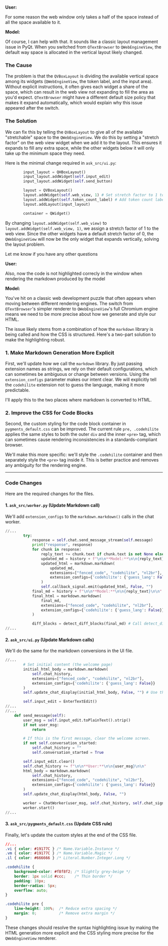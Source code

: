

**User:**

For some reason the web window only takes a half of the space instead of all the space available to it.



**Model:**

Of course, I can help with that. It sounds like a classic layout management issue in PyQt. When you switched from `QTextBrowser` to `QWebEngineView`, the default way space is allocated in the vertical layout likely changed.

### The Cause

The problem is that the `QVBoxLayout` is dividing the available vertical space among its widgets (`QWebEngineView`, the token label, and the input area). Without explicit instructions, it often gives each widget a share of the space, which can result in the web view not expanding to fill the area as you'd expect. `QTextBrowser` might have a different default size policy that makes it expand automatically, which would explain why this issue appeared after the switch.

### The Solution

We can fix this by telling the `QVBoxLayout` to give all of the available "stretchable" space to the `QWebEngineView`. We do this by setting a "stretch factor" on the web view widget when we add it to the layout. This ensures it expands to fill any extra space, while the other widgets below it will only take up the minimum space they need.

Here is the minimal change required in `ask_src/ui.py`:

```python:ask_src/ui.py
        input_layout = QHBoxLayout()
        input_layout.addWidget(self.input_edit)
        input_layout.addWidget(self.send_button)

        layout = QVBoxLayout()
        layout.addWidget(self.web_view, 1) # Set stretch factor to 1 to take available space
        layout.addWidget(self.token_count_label) # Add token count label to layout
        layout.addLayout(input_layout)

        container = QWidget()
```

By changing `layout.addWidget(self.web_view)` to `layout.addWidget(self.web_view, 1)`, we assign a stretch factor of 1 to the web view. Since the other widgets have a default stretch factor of 0, the `QWebEngineView` will now be the only widget that expands vertically, solving the layout problem.

Let me know if you have any other questions



**User:**

Also, now the code is not highlighted correcly in the window when rendering the markdown produced by the model



**Model:**

You've hit on a classic web development puzzle that often appears when moving between different rendering engines. The switch from `QTextBrowser`'s simpler renderer to `QWebEngineView`'s full Chromium engine means we need to be more precise about how we generate and style our HTML.

The issue likely stems from a combination of how the `markdown` library is being called and how the CSS is structured. Here's a two-part solution to make the highlighting robust.

### 1. Make Markdown Generation More Explicit

First, we'll update how we call the `markdown` library. By just passing extension names as strings, we rely on their default configurations, which can sometimes be ambiguous or change between versions. Using the `extension_configs` parameter makes our intent clear. We will explicitly tell the `codehilite` extension not to guess the language, making it more predictable.

I'll apply this to the two places where markdown is converted to HTML.

### 2. Improve the CSS for Code Blocks

Second, the custom styling for the code block container in `pygments_default.css` can be improved. The current rule `pre, .codehilite` applies the same styles to both the outer `div` and the inner `<pre>` tag, which can sometimes cause rendering inconsistencies in a standards-compliant browser.

We'll make this more specific: we'll style the `.codehilite` container and then separately style the `<pre>` tag inside it. This is better practice and removes any ambiguity for the rendering engine.

---

### Code Changes

Here are the required changes for the files.

#### 1. `ask_src/worker.py` (Update Markdown call)

We'll add `extension_configs` to the `markdown.markdown()` calls in the chat worker.

```python:ask_src/worker.py
//...
        try:
            response = self.chat.send_message_stream(self.message)
            print("response", response)
            for chunk in response:
                reply_text += chunk.text if chunk.text is not None else ""
                updated_md = history + f"\n\n**Model:**\n\n{reply_text}\n\n"
                updated_html = markdown.markdown(
                    updated_md,
                    extensions=["fenced_code", "codehilite", "nl2br"],
                    extension_configs={'codehilite': {'guess_lang': False}}
                )
                self.callback_signal.emit(updated_html, False, "")
            final_md = history + f"\n\n**Model:**\n\n{reply_text}\n\n"
            final_html = markdown.markdown(
                final_md,
                extensions=["fenced_code", "codehilite", "nl2br"],
                extension_configs={'codehilite': {'guess_lang': False}}
            )

            diff_blocks = detect_diff_blocks(final_md) # Call detect_diff_blocks to get a list of dictionaries
//...
```

#### 2. `ask_src/ui.py` (Update Markdown calls)

We'll do the same for the markdown conversions in the UI file.

```python:ask_src/ui.py
//...
        # Set initial content (the welcome page)
        initial_html_body = markdown.markdown(
            self.chat_history,
            extensions=["fenced_code", "codehilite", "nl2br"],
            extension_configs={'codehilite': {'guess_lang': False}}
        )
        self.update_chat_display(initial_html_body, False, "") # Use the update method to apply styles

        self.input_edit = EnterTextEdit()
//...
//...
    def send_message(self):
        user_msg = self.input_edit.toPlainText().strip()
        if not user_msg:
            return

        # If this is the first message, clear the welcome screen.
        if not self.conversation_started:
            self.chat_history = ""
            self.conversation_started = True

        self.input_edit.clear()
        self.chat_history += f"\n\n**User:**\n\n{user_msg}\n\n"
        html_body = markdown.markdown(
            self.chat_history,
            extensions=["fenced_code", "codehilite", "nl2br"],
            extension_configs={'codehilite': {'guess_lang': False}}
        )
        self.update_chat_display(html_body, False, "")

        worker = ChatWorker(user_msg, self.chat_history, self.chat_signals.update_text, self.chat, self.project_path)
        worker.start()
//...
```

#### 3. `ask_src/pygments_default.css` (Update CSS rule)

Finally, let's update the custom styles at the end of the CSS file.

```css:ask_src/pygments_default.css
//...
.vi { color: #19177C } /* Name.Variable.Instance */
.vm { color: #19177C } /* Name.Variable.Magic */
.il { color: #666666 } /* Literal.Number.Integer.Long */

.codehilite {
    background-color: #f8f8f2; /* Slightly grey-beige */
    border: 1px solid #ccc;    /* Thin border */
    padding: 10px;
    border-radius: 5px;
    overflow: auto;
}

.codehilite pre {
    line-height: 100%;  /* Reduce extra spacing */
    margin: 0;          /* Remove extra margin */
}
```

These changes should resolve the syntax highlighting issue by making the HTML generation more explicit and the CSS styling more precise for the `QWebEngineView` renderer.

